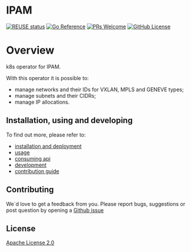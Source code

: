 # IPAM
[![REUSE status](https://api.reuse.software/badge/github.com/ironcore-dev/ipam)](https://api.reuse.software/info/github.com/ironcore-dev/ipam)
[![Go Reference](https://pkg.go.dev/badge/github.com/ironcore-dev/controller-utils.svg)](https://pkg.go.dev/github.com/ironcore-dev/controller-utils)
[![PRs Welcome](https://img.shields.io/badge/PRs-welcome-brightgreen.svg?style=flat-square)](http://makeapullrequest.com) 
[![GitHub License](https://img.shields.io/static/v1?label=License&message=Apache-2.0&color=blue&style=flat-square)](LICENSE)

# Overview 
k8s operator for IPAM.

With this operator it is possible to:
- manage networks and their IDs for VXLAN, MPLS and GENEVE types;
- manage subnets and their CIDRs;
- manage IP allocations.

## Installation, using and developing 
To find out more, please refer to: 
- [installation and deployment](/docs/installation.md)
- [usage](/docs/usage.md)
- [consuming api](docs/consuming_api.md)
- [development](/docs/development.md)
- [contribution guide](/docs/contribution.md)

## Contributing 

We`d love to get a feedback from you. 
Please report bugs, suggestions or post question by opening a [Github issue](https://github.com/ironcore-dev/ipam/issues)

## License
[Apache License 2.0](LICENCE)

